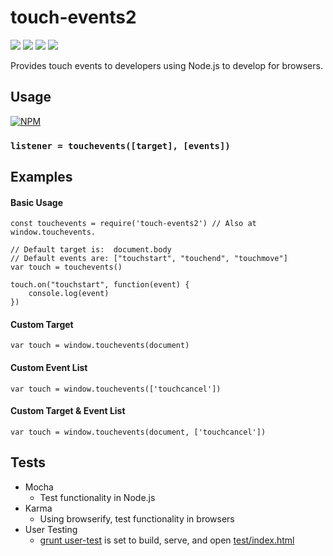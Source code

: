 # touch-events2

![](https://travis-ci.org/apexearth/touch-events2.svg)
![](http://img.shields.io/npm/v/touch-events2.svg?style=flat)
![](http://img.shields.io/npm/dm/touch-events2.svg?style=flat)
![](http://img.shields.io/npm/l/touch-events2.svg?style=flat)

Provides touch events to developers using Node.js to develop for browsers.
 
## Usage

[![NPM](https://nodei.co/npm/touch-events2.png)](https://nodei.co/npm/touch-events2/)

### `listener = touchevents([target], [events])`

## Examples

#### Basic Usage

    const touchevents = require('touch-events2') // Also at window.touchevents.

    // Default target is:  document.body
    // Default events are: ["touchstart", "touchend", "touchmove"]
    var touch = touchevents() 
    
    touch.on("touchstart", function(event) {
        console.log(event)
    })

#### Custom  Target

    var touch = window.touchevents(document)

#### Custom Event List

    var touch = window.touchevents(['touchcancel'])

#### Custom Target & Event List

    var touch = window.touchevents(document, ['touchcancel'])
    
## Tests

- Mocha
   - Test functionality in Node.js
- Karma
   - Using browserify, test functionality in browsers
- User Testing
   - [grunt user-test](Gruntfile.js) is set to build, serve, and open [test/index.html](test/index.html)
